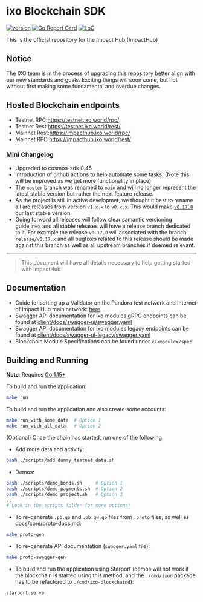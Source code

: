 # ixo Blockchain SDK

[![version](https://img.shields.io/github/tag/ixofoundation/ixo-blockchain.svg)](https://github.com/ixofoundation/ixo-blockchain/releases/latest)
[![Go Report Card](https://goreportcard.com/badge/github.com/ixofoundation/ixo-blockchain)](https://goreportcard.com/report/github.com/ixofoundation/ixo-blockchain)
[![LoC](https://tokei.rs/b1/github/ixofoundation/ixo-blockchain)](https://github.com/ixofoundation/ixo-blockchain)

This is the official repository for the Impact Hub (ImpactHub)

## Notice
The IXO team is in the process of upgrading this repository better align with our new standards and goals. Exciting things will soon come, but not without first making some fundamental and overdue changes.

## Hosted Blockchain endpoints
- Testnet RPC:https://testnet.ixo.world/rpc/
- Testnet Rest:https://testnet.ixo.world/rest/
- Mainnet Rest:https://impacthub.ixo.world/rpc/
- Mainnet RPC:https://impacthub.ixo.world/rest/

### Mini Changelog
- Upgraded to cosmos-sdk 0.45
- Introduction of github actions to help automate some tasks. (Note this will be improved as we get more functionality in place)
- The `master` branch was renamed to `main` and will no longer represent the latest stable version but rather the next feature release. 
- As the project is still in active developmet, we thought it best to rename all are releases from version `v1.x.x` to `v0.x.x`. This would make [`v0.17.0`](https://github.com/ixofoundation/ixo-blockchain/releases/v0.17.0) our last stable version.
- Going forward all releases will follow clear samantic versioning guidelines and all stable releases will have a release branch dedicated to it. For example the release `v0.17.0` will associated with the branch `release/v0.17.x` and all bugfixes related to this release should be made against this branch as well as all upstream branches if deemed relevant.

---

> This document will have all details necessary to help getting started with ImpactHub

## Documentation
- Guide for setting up a Validator on the Pandora test network and Internet of Impact Hub main network: [here](https://github.com/ixofoundation/genesis)
- Swagger API documentation for ixo modules gRPC endpoints can be found at [client/docs/swagger-ui/swagger.yaml](client/docs/swagger-ui/swagger.yaml)
- Swagger API documentation for ixo modules legacy endpoints can be found at [client/docs/swagger-ui-legacy/swagger.yaml](client/docs/swagger-ui-legacy/swagger.yaml)
- Blockchain Module Specifications can be found under `x/<module>/spec`

## Building and Running

**Note**: Requires [Go 1.15+](https://golang.org/dl/)

To build and run the application:

```bash
make run
```

To build and run the application and also create some accounts:

```bash
make run_with_some_data  # Option 1
make run_with_all_data   # Option 2
```

(Optional) Once the chain has started, run one of the following:

- Add more data and activity:
```bash
bash ./scripts/add_dummy_testnet_data.sh
```

- Demos:
```bash
bash ./scripts/demo_bonds.sh     # Option 1
bash ./scripts/demo_payments.sh  # Option 2
bash ./scripts/demo_project.sh   # Option 3
...
# Look in the scripts folder for more options!
```

- To re-generate `.pb.go` and `.pb.gw.go` files from `.proto` files, as well as docs/core/proto-docs.md:
```bash
make proto-gen
```

- To re-generate API documentation (`swagger.yaml` file):
```bash
make proto-swagger-gen
```

- To build and run the application using Starport (demos will not work if the
  blockchain is started using this method, and the `./cmd/ixod` package has to
  be refactored to `./cmd/ixo-blockchaind`):

```bash
starport serve
```
